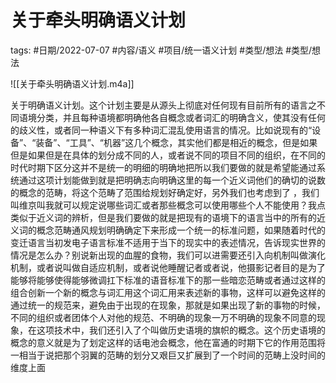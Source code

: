 关于牵头明确语义计划
====


tags: #日期/2022-07-07 #内容/语义 #项目/统一语义计划 #类型/想法 #类型/想法 



  



![[关于牵头明确语义计划.m4a]]
  

  

关于明确语义计划。这个计划主要是从源头上彻底对任何现有目前所有的语言之不同语境分类，并且每种语境都明确他各自概念或者词汇的明确含义，使其没有任何的歧义性，或者同一种语义下有多种词汇混乱使用语言的情况。比如说现有的“设备”、“装备”、“工具”、“机器”这几个概念，其实他们都是相近的概念，但是如果但是如果但是在具体的划分成不同的人，或者说不同的项目不同的组织，在不同的时代时期下区分这并不是统一的明细的明确地把所以我们要做的就是希望能通过系统通过这项计划能做到就是把明确志向明确这里的每一个近义词他们的确切的说数的概念的范畴，将这个范畴了范围给规划好确定好，另外我们也考虑到了 ，我们叫维京叫我就可以规定说哪些词汇或者那些概念可以使用哪些个人不能使用？我点类似于近义词的辨析，但是我们要做的就是把现有的语境下的语言当中的所有的近义词的概念范畴通风规划明确确定下来形成一个统一的标准问题，如果随着时代的变迁语言当初发电子语言标准不适用于当下的现实中的表述情况，告诉现实世界的情况是怎么办？别说新出现的血腥的食物，我们可以进需要还引入向机制叫做演化机制，或者说叫做自适应机制，或者说他睡醒记者或者说，他摄影记者目的是为了能够将能够使得能够微调扛下标准的语音标准下的那一些暗恋范畴或者通过这样的组合创新一个新的概念与词汇用这个词汇用来表述新的事物，这样可以避免这样的通过统一的规范来，避免由于出现的在现象，那就是如果出现了新的事物的时候，不同的组织或者团体个人对他的规范、不明确的现象一万不明确的现象不同意的现象，在这项技术中，我们还引入了个叫做历史语境的旗帜的概念。这个历史语境的概念的意义就是为了划定这样的话电池会概念，他在富通的时期下它的作用范围将一相当于说把那个羽翼的范畴的划分又艰巨又扩展到了一个时间的范畴上没时间的维度上面



